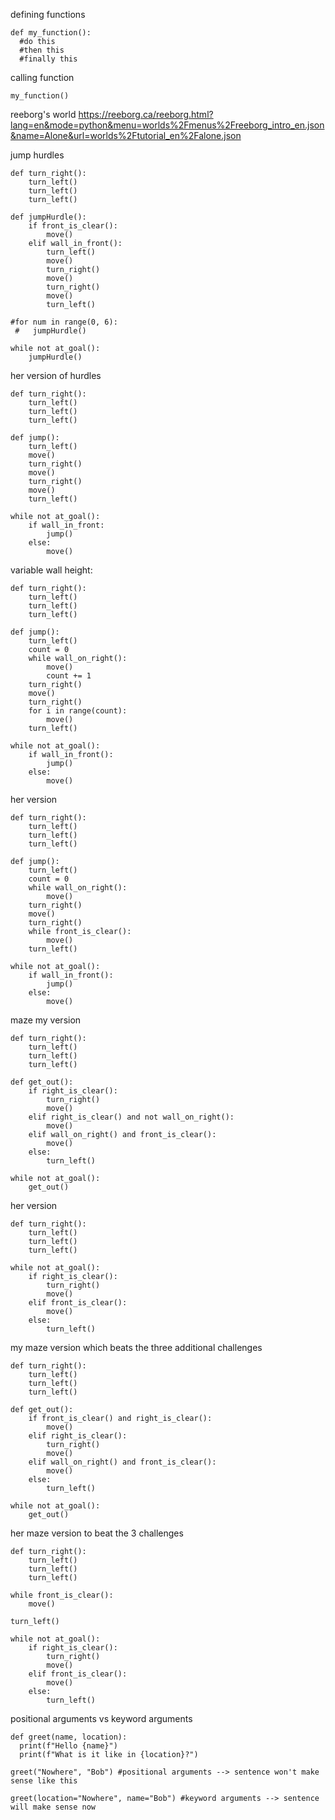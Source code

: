 defining functions

```
def my_function():
  #do this
  #then this
  #finally this
```

calling function

```
my_function()
```

reeborg's world
https://reeborg.ca/reeborg.html?lang=en&mode=python&menu=worlds%2Fmenus%2Freeborg_intro_en.json&name=Alone&url=worlds%2Ftutorial_en%2Falone.json

jump hurdles

```
def turn_right():
    turn_left()
    turn_left()
    turn_left()

def jumpHurdle():
    if front_is_clear():
        move()
    elif wall_in_front():
        turn_left()
        move()
        turn_right()
        move()
        turn_right()
        move()
        turn_left()

#for num in range(0, 6):
 #   jumpHurdle()

while not at_goal():
    jumpHurdle()
```

her version of hurdles

```
def turn_right():
    turn_left()
    turn_left()
    turn_left()

def jump():
    turn_left()
    move()
    turn_right()
    move()
    turn_right()
    move()
    turn_left()

while not at_goal():
    if wall_in_front:
        jump()
    else:
        move()
```

variable wall height:

```
def turn_right():
    turn_left()
    turn_left()
    turn_left()

def jump():
    turn_left()
    count = 0
    while wall_on_right():
        move()
        count += 1
    turn_right()
    move()
    turn_right()
    for i in range(count):
        move()
    turn_left()

while not at_goal():
    if wall_in_front():
        jump()
    else:
        move()
```

her version

```
def turn_right():
    turn_left()
    turn_left()
    turn_left()

def jump():
    turn_left()
    count = 0
    while wall_on_right():
        move()
    turn_right()
    move()
    turn_right()
    while front_is_clear():
        move()
    turn_left()

while not at_goal():
    if wall_in_front():
        jump()
    else:
        move()
```

maze my version

```
def turn_right():
    turn_left()
    turn_left()
    turn_left()

def get_out():
    if right_is_clear():
        turn_right()
        move()
    elif right_is_clear() and not wall_on_right():
        move()
    elif wall_on_right() and front_is_clear():
        move()
    else:
        turn_left()

while not at_goal():
    get_out()
```

her version

```
def turn_right():
    turn_left()
    turn_left()
    turn_left()

while not at_goal():
    if right_is_clear():
        turn_right()
        move()
    elif front_is_clear():
        move()
    else:
        turn_left()
```

my maze version which beats the three additional challenges

```
def turn_right():
    turn_left()
    turn_left()
    turn_left()

def get_out():
    if front_is_clear() and right_is_clear():
        move()
    elif right_is_clear():
        turn_right()
        move()
    elif wall_on_right() and front_is_clear():
        move()
    else:
        turn_left()

while not at_goal():
    get_out()
```

her maze version to beat the 3 challenges

```
def turn_right():
    turn_left()
    turn_left()
    turn_left()

while front_is_clear():
    move()

turn_left()

while not at_goal():
    if right_is_clear():
        turn_right()
        move()
    elif front_is_clear():
        move()
    else:
        turn_left()
```

positional arguments vs keyword arguments

```
def greet(name, location):
  print(f"Hello {name}")
  print(f"What is it like in {location}?")

greet("Nowhere", "Bob") #positional arguments --> sentence won't make sense like this

greet(location="Nowhere", name="Bob") #keyword arguments --> sentence will make sense now
```
